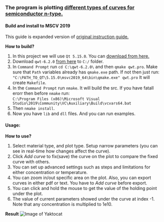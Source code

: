 ### The program is plotting [different types of curves for semiconductor n-type.](Task/4n.pdf)
#### Build and install to MSCV 2019
This guide is expanded version of [original instruction guide.](https://qwt.sourceforge.io/qwtinstall.html)

**How to build?**
1. In this project we will use `Qt 5.15.0`. You can [download from here.](https://www.qt.io/download)  
2. Download `qwt-6.2.0` [from here](https://sourceforge.net/projects/qwt/files/qwt/6.2.0/qwt-6.2.0.zip/download) to `C:/` folder.  
3. In `Command Prompt` run `cd C:\qwt-6.2.0\` and then `qmake qwt.pro`. Make sure that `Path` variables already has `qmake.exe` path. If not then just run:  
```"C:\PATH_TO_QT\5.15.0\msvc2019_64\bin\qmake.exe" qwt.pro```
It will create `Makefile`.  
4. In the `Command Prompt` run `nmake`. It will build the src. If you have fatall erorr then before `nmake` run:  
```C:\Program Files (x86)\Microsoft Visual Studio\2019\Community\VC\Auxiliary\Build\vcvars64.bat```  
5. Then `nmake install`.  
6. Now you have `lib` and `dll` files. And you can run examples.  

#### Usage:
**How to use?**
1. Select material type, and plot type. Setup narrow parameters (you can see in real-time how changes affect the curve).  
2. Click *Add curve* to fix(save) the curve on the plot to compare the fixed curve with others.  
3. You can set up advanced settings such as steps and limitations for either concentration or temperature.  
4. You can zoom in/out specific area on the plot. Also, you can export curves in either pdf or text. You have to *Add curve* before export.  
5. You can click and hold the mouse to get the value of the holding point under the plot.  
6. The value of current parameters showed under the curve at index -1. Note that any concentration is multiplied to 1e10.  

**Result**
![Image of Yaktocat](Images/res.png)
